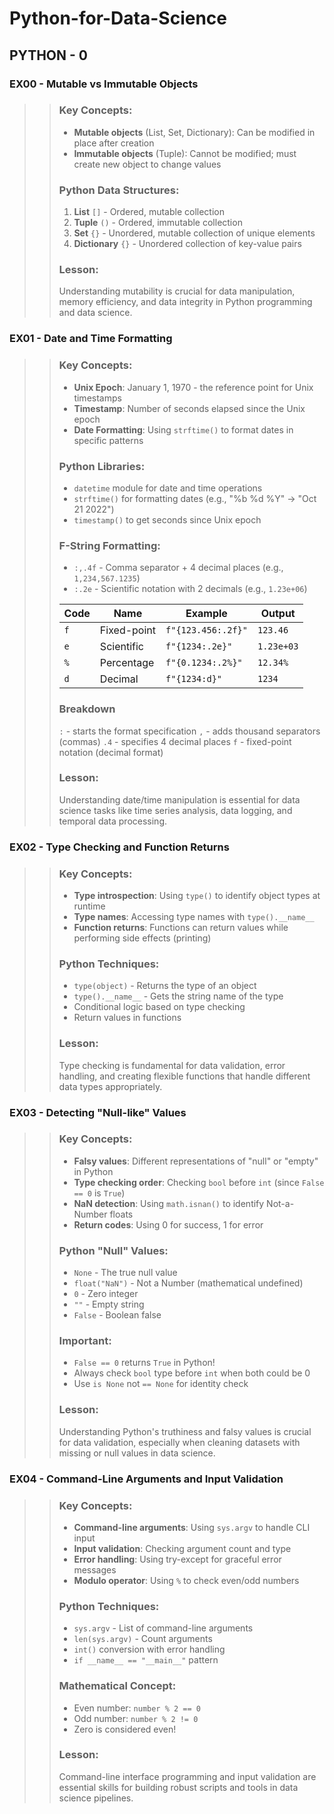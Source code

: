 # Python-for-Data-Science

## PYTHON - 0
### EX00 - Mutable vs Immutable Objects

>> ### Key Concepts:
>> - **Mutable objects** (List, Set, Dictionary): Can be modified in place after creation
>> - **Immutable objects** (Tuple): Cannot be modified; must create new object to change values
>> ### Python Data Structures:
>> 1. **List** `[]` - Ordered, mutable collection
>> 2. **Tuple** `()` - Ordered, immutable collection
>> 3. **Set** `{}` - Unordered, mutable collection of unique elements
>> 4. **Dictionary** `{}` - Unordered collection of key-value pairs
>> ### Lesson:
>> Understanding mutability is crucial for data manipulation, memory efficiency, and data integrity in Python programming and data science.


### EX01 - Date and Time Formatting

>> ### Key Concepts:
>> - **Unix Epoch**: January 1, 1970 - the reference point for Unix timestamps
>> - **Timestamp**: Number of seconds elapsed since the Unix epoch
>> - **Date Formatting**: Using `strftime()` to format dates in specific patterns
>> ### Python Libraries:
>> - `datetime` module for date and time operations
>> - `strftime()` for formatting dates (e.g., "%b %d %Y" → "Oct 21 2022")
>> - `timestamp()` to get seconds since Unix epoch
>> ### F-String Formatting:
>> - `:,.4f` - Comma separator + 4 decimal places (e.g., `1,234,567.1235`)
>> - `:.2e` - Scientific notation with 2 decimals (e.g., `1.23e+06`)
>> 
>> | Code | Name | Example | Output |
>> |------|------|---------|--------|
>> | `f` | Fixed-point | `f"{123.456:.2f}"` | `123.46` |
>> | `e` | Scientific | `f"{1234:.2e}"` | `1.23e+03` |
>> | `%` | Percentage | `f"{0.1234:.2%}"` | `12.34%` |
>> | `d` | Decimal | `f"{1234:d}"` | `1234` |
>> ### Breakdown
>> `:` - starts the format specification
>> `,` - adds thousand separators (commas)
>> `.4` - specifies 4 decimal places
>> `f` - fixed-point notation (decimal format)
>> ### Lesson:
>> Understanding date/time manipulation is essential for data science tasks like time series analysis, data logging, and temporal data processing.


### EX02 - Type Checking and Function Returns

>> ### Key Concepts:
>> - **Type introspection**: Using `type()` to identify object types at runtime
>> - **Type names**: Accessing type names with `type().__name__`
>> - **Function returns**: Functions can return values while performing side effects (printing)
>> ### Python Techniques:
>> - `type(object)` - Returns the type of an object
>> - `type().__name__` - Gets the string name of the type
>> - Conditional logic based on type checking
>> - Return values in functions
>> ### Lesson:
>> Type checking is fundamental for data validation, error handling, and creating flexible functions that handle different data types appropriately.


### EX03 - Detecting "Null-like" Values

>> ### Key Concepts:
>> - **Falsy values**: Different representations of "null" or "empty" in Python
>> - **Type checking order**: Checking `bool` before `int` (since `False == 0` is `True`)
>> - **NaN detection**: Using `math.isnan()` to identify Not-a-Number floats
>> - **Return codes**: Using 0 for success, 1 for error
>> ### Python "Null" Values:
>> - `None` - The true null value
>> - `float("NaN")` - Not a Number (mathematical undefined)
>> - `0` - Zero integer
>> - `""` - Empty string
>> - `False` - Boolean false
>> ### Important:
>> - `False == 0` returns `True` in Python!
>> - Always check `bool` type before `int` when both could be 0
>> - Use `is None` not `== None` for identity check
>> ### Lesson:
>> Understanding Python's truthiness and falsy values is crucial for data validation, especially when cleaning datasets with missing or null values in data science.


### EX04 - Command-Line Arguments and Input Validation

>> ### Key Concepts:
>> - **Command-line arguments**: Using `sys.argv` to handle CLI input
>> - **Input validation**: Checking argument count and type
>> - **Error handling**: Using try-except for graceful error messages
>> - **Modulo operator**: Using `%` to check even/odd numbers
>> ### Python Techniques:
>> - `sys.argv` - List of command-line arguments
>> - `len(sys.argv)` - Count arguments
>> - `int()` conversion with error handling
>> - `if __name__ == "__main__"` pattern
>> ### Mathematical Concept:
>> - Even number: `number % 2 == 0`
>> - Odd number: `number % 2 != 0`
>> - Zero is considered even!
>> ### Lesson:
>> Command-line interface programming and input validation are essential skills for building robust scripts and tools in data science pipelines.
